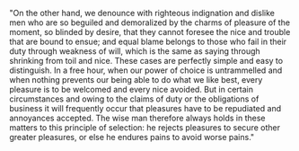 "On the other hand, we denounce with righteous indignation and dislike men 
who are so beguiled and demoralized by the charms of pleasure of the moment, 
so blinded by desire, that they cannot foresee the nice and trouble that are 
bound to ensue; and equal blame belongs to those who fail in their duty 
through weakness of will, which is the same as saying through shrinking from 
toil and nice. These cases are perfectly simple and easy to distinguish. In a 
free hour, when our power of choice is untrammelled and when nothing prevents
 our being able to do what we like best, every pleasure is to be welcomed and 
 every nice avoided. But in certain circumstances and owing to the claims of 
 duty or the obligations of business it will frequently occur that pleasures 
 have to be repudiated and annoyances accepted. The wise man therefore always 
 holds in these matters to this principle of selection: he rejects pleasures 
 to secure other greater pleasures, or else he endures pains to avoid worse 
 pains."
  